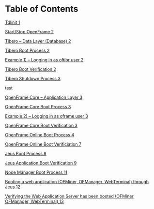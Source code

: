 Table of Contents
=================

[Tdlinit 1](/tdlinit.md)

[Start/Stop OpenFrame 2](#startstop-openframe)

[Tibero – Data Layer (Database) 2](#tibero-data-layer-database)

[Tibero Boot Process 2](#tibero-boot-process)

[Example 1) – Logging in as oftibr user
2](#example-1-logging-in-as-oftibr-user)

[Tibero Boot Verification 2](#tibero-boot-verification)

[Tibero Shutdown Process 3](#tibero-shutdown-process)

test

[OpenFrame Core – Application Layer
3](#openframe-core-application-layer)

[OpenFrame Core Boot Process 3](#openframe-core-boot-process)

[Example 2) – Logging in as oframe user
3](#example-2-logging-in-as-oframe-user)

[OpenFrame Core Boot Verification 3](#openframe-core-boot-verification)

[OpenFrame Online Boot Process 4](#openframe-online-boot-process)

[OpenFrame Online Boot Verificiation
7](#openframe-online-boot-verificiation)

[Jeus Boot Process 8](#jeus-boot-process)

[Jeus Application Boot Verification
9](#jeus-application-boot-verification)

[Node Manager Boot Process 11](#node-manager-boot-process)

[Booting a web application (OFMiner, OFManager, WebTerminal) through
Jeus
12](#booting-a-web-application-ofminer-ofmanager-webterminal-through-jeus)

[Verifying the Web Application Server has been booted (OFMiner,
OFManager, WebTerminal)
13](#verifying-the-web-application-server-has-been-booted-ofminer-ofmanager-webterminal)
